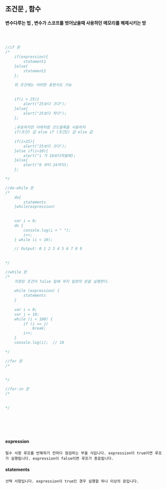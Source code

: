 ## 조건문 , 함수

#### 변수다루는 법 , 변수가 스코프를 벗어났을때 사용하던 메모리를 해제시키는 방


```javascript


	
//if 문
/*
    if(expression){
        statement1
    }else{
        statement2
    };
    
    위 조건에는 어떠한 표현식도 가능
    
    
    if(i > 25){
        alert("25보다 크다");
    }else{
        alert("25보다 작다");
    };
    
    ;유효하지만 아래처럼 코드블록을 사용하자
    if(조건) 값 else if (조건2) 값 else 값
    
    if(i>25){
        alert("25보다 크다");
    }else if(i<10){
        alert("i 가 10보다작을때);
    }else{
        alert("0 부터 24까지);
    };

*/

//do-while 문
/*
    do{
        statements
    }while(expression)
    
    
    var i = 0;
    do {
        console.log(i + " ");
        i++;
    } while (i < 10);

    // Output: 0 1 2 3 4 5 6 7 8 9
    
    
*/

//while 문
/*
    지정된 조건이 false 일때 까지 일련의 문을 실행한다.
    
    while (expression) {
        statements 
    } 
    
    var i = 0;
    var j = 10;
    while (i < 100) {
        if (i == j)
            break;
        i++;
    }
    console.log(i);  // 10
    
*/

//for 문
/*
    
    
*/

//for-in 문
/*
    
    
*/







```


#### expression
    필수 사항 루프를 반복하기 전마다 점검하는 부울 식입니다. expression이 true이면 루프가 실행됩니다. expression이 false이면 루프가 종료됩니다.
#### statements
    선택 사항입니다. expression이 true인 경우 실행할 하나 이상의 문입니다.







